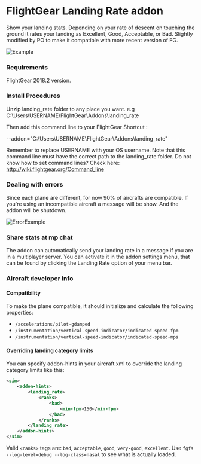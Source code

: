 # FlightGear Landing Rate addon
Show your landing stats. Depending on your rate of descent on touching the ground it rates your landing as Excellent, Good, Acceptable, or Bad.
Slightly modified by PO to make it compatible with more recent version of FG.


![Example](https://i.imgur.com/PwOQYFI.jpg)

### Requirements

FlightGear 2018.2 version.

### Install Procedures

Unzip landing_rate folder to any place you want. e.g C:\Users\USERNAME\FlightGear\Addons\landing_rate

Then add this command line to your FlightGear Shortcut :

--addon="C:\Users\USERNAME\FlightGear\Addons\landing_rate"

Remember to replace USERNAME with your OS username.
Note that this command line must have the correct path to the landing_rate folder.
Do not know how to set command lines? Check here: http://wiki.flightgear.org/Command_line

### Dealing with errors

Since each plane are different, for now 90% of aircrafts are compatible.
If you're using an incompatible aircraft a message will be show. And the addon will be shutdown.

![ErrorExample](https://i.imgur.com/20NlJdQ.jpg)

### Share stats at mp chat

The addon can automatically send your landing rate in a message if you are in a multiplayer server. You can activate it in the addon settings menu, that can be found by clicking the Landing Rate option of your menu bar.

### Aircraft developer info

#### Compatibility
To make the plane compatible, it should initialize and calculate the following properties:

- `/accelerations/pilot-gdamped`
- `/instrumentation/vertical-speed-indicator/indicated-speed-fpm`
- `/instrumentation/vertical-speed-indicator/indicated-speed-mps`


#### Overriding landing category limits

You can specify addon-hints in your aircraft.xml to override the landing category limits like this:
```xml
<sim>
    <addon-hints>
        <landing_rate>
            <ranks>
                <bad>
                    <min-fpm>150</min-fpm>
                </bad>
            </ranks>
        </landing_rate>
    </addon-hints>
</sim>
```

Valid `<ranks>` tags are: `bad`, `acceptable`, `good`, `very-good`, `excellent`. Use `fgfs --log-level=debug --log-class=nasal` to see what is actually loaded.